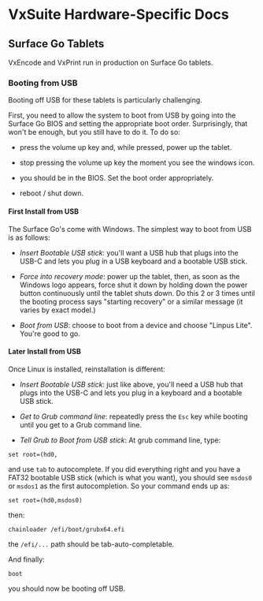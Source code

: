 # VxSuite Hardware-Specific Docs

## Surface Go Tablets

VxEncode and VxPrint run in production on Surface Go tablets.

### Booting from USB 

Booting off USB for these tablets is particularly challenging.

First, you need to allow the system to boot from USB by going into the
Surface Go BIOS and setting the appropriate boot order. Surprisingly,
that won't be enough, but you still have to do it. To do so:

* press the volume up key and, while pressed, power up the tablet.

* stop pressing the volume up key the moment you see the windows icon.

* you should be in the BIOS. Set the boot order appropriately.

* reboot / shut down.

#### First Install from USB

The Surface Go's come with Windows. The simplest way to boot from USB is as follows:

* *Insert Bootable USB stick*: you'll want a USB hub that plugs into
  the USB-C and lets you plug in a USB keyboard and a bootable USB
  stick.

* *Force into recovery mode*: power up the tablet, then, as soon as
  the Windows logo appears, force shut it down by holding down the
  power button continuously until the tablet shuts down. Do this 2 or
  3 times until the booting process says "starting recovery" or a
  similar message (it varies by exact model.)
  
* *Boot from USB*: choose to boot from a device and choose "Linpus
  Lite". You're good to go.


#### Later Install from USB

Once Linux is installed, reinstallation is different:

* *Insert Bootable USB stick*: just like above, you'll need a USB hub
  that plugs into the USB-C and lets you plug in a keyboard and a
  bootable USB stick.
  
* *Get to Grub command line*: repeatedly press the `Esc` key while
  booting until you get to a Grub command line.

* *Tell Grub to Boot from USB stick*: At grub command line, type:

```
set root=(hd0,
```

and use `tab` to autocomplete. If you did everything right and you have a FAT32 bootable USB stick (which is what you want), you should see `msdos0` or `msdos1` as the first autocompletion. So your command ends up as:

```
set root=(hd0,msdos0)
```

then:

```
chainloader /efi/boot/grubx64.efi
```

the `/efi/...` path should be tab-auto-completable.

And finally:

```
boot
```

you should now be booting off USB.
